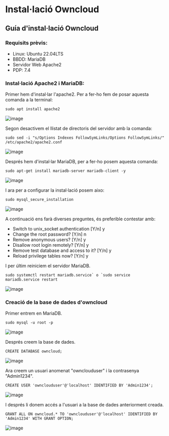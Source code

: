 # Instal·lació Owncloud

## Guía d'instal·lació Owncloud

### Requisits prèvis:

- Linux: Ubuntu 22.04LTS
- BBDD: MariaDB
- Servidor Web Apache2
- PDP: 7.4

### Instal·lació Apache2 i MariaDB:

Primer hem d'instal·lar l'apache2. Per a fer-ho fem de posar aquesta comanda a la terminal:

``` sudo apt install apache2 ```


![image](https://user-images.githubusercontent.com/114162341/193052646-67d4635d-e2f9-4986-b937-30ff584b6107.png)

Segon desactivem el llistat de directoris del servidor amb la comanda:

```sudo sed -i "s/Options Indexes FollowSymLinks/Options FollowSymLinks/" /etc/apache2/apache2.conf```

![image](https://user-images.githubusercontent.com/114162341/193052438-e1398500-cb3a-4456-918a-bb18f45c1f3b.png)

Després hem d'instal·lar MariaDB, per a fer-ho posem aquesta comanda:

```sudo apt-get install mariadb-server mariadb-client -y```

![image](https://user-images.githubusercontent.com/114162341/193053503-afa503ca-794a-40f7-9308-ea6c9537e49a.png)

I ara per a configurar la instal·lació posem aixo:

```sudo mysql_secure_installation```

![image](https://user-images.githubusercontent.com/114162341/193054313-e262cb2f-cf2d-45b9-b2b0-d1f1910363e3.png)

A continuació ens farà diverses preguntes, és preferible contestar amb:

- Switch to unix_socket authentication [Y/n] y
- Change the root password? [Y/n] n
- Remove anonymous users? [Y/n] y
- Disallow root login remotely? [Y/n] y
- Remove test database and access to it? [Y/n] y
- Reload privilege tables now? [Y/n] y

I per últim reiniciem el servidor MariaDB.

```sudo systemctl restart mariadb.service` o `sudo service mariadb.service restart```

![image](https://user-images.githubusercontent.com/114162341/193056517-3ddf2a3e-254c-45c4-b4b9-2f2bc166e575.png)

### Creació de la base de dades d'owncloud

Primer entrem en MariaDB.

```sudo mysql -u root -p```

![image](https://user-images.githubusercontent.com/114162341/193056941-4a7d15d0-abaf-43c2-9e09-a5721bd23475.png)

Després creem la base de dades.

```CREATE DATABASE owncloud;```

![image](https://user-images.githubusercontent.com/114162341/193057090-f989472e-685f-4984-b03a-8037b9e1754a.png)

Ara creem un usuari anomenat "ownclouduser" i la contrasenya "Admin1234".

```CREATE USER 'ownclouduser'@'localhost' IDENTIFIED BY 'Admin1234';```

![image](https://user-images.githubusercontent.com/114162341/193057560-1a14e526-7b12-485f-8b1f-9f9fe519cb8e.png)

I després li donem accés a l'usuari a la base de dades anteriorment creada.

```GRANT ALL ON owncloud.* TO 'ownclouduser'@'localhost' IDENTIFIED BY 'Admin1234' WITH GRANT OPTION;```

![image](https://user-images.githubusercontent.com/114162341/193057787-da0814fd-e0a7-4cc7-a91d-cab1b75cb0ff.png)

